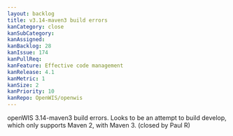 ```yaml
---
layout: backlog
title: v3.14-maven3 build errors
kanCategory: close
kanSubCategory:
kanAssigned:
kanBacklog: 28
kanIssue: 174
kanPullReq:
kanFeature: Effective code management
kanRelease: 4.1
kanMetric: 1
kanSize: 2
kanPriority: 10
kanRepo: OpenWIS/openwis
---
```

openWIS 3.14-maven3 build errors. Looks to be an attempt to build develop, which only supports Maven 2, with Maven 3. (closed by Paul R)
